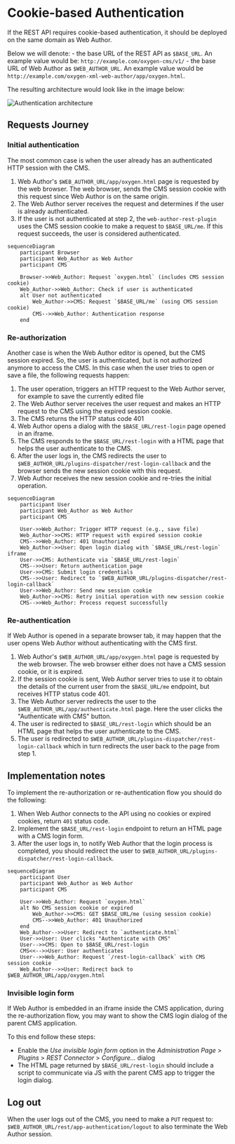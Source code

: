 # Cookie-based Authentication

If the REST API requires cookie-based authentication, it should be deployed on the same domain as Web Author.

Below we will denote:
    - the base URL of the REST API as `$BASE_URL`. An example value would be: `http://example.com/oxygen-cms/v1/`
    - the base URL of Web Author as `$WEB_AUTHOR_URL`. An example value would be `http://example.com/oxygen-xml-web-author/app/oxygen.html`.

The resulting architecture would look like in the image below:

![Authentication architecture](cookie-auth-architecture.png)

## Requests Journey

### Initial authentication
The most common case is when the user already has an authenticated HTTP session with
the CMS.

1. Web Author's `$WEB_AUTHOR_URL/app/oxygen.html` page is requested by the web browser. The web browser, sends the CMS session cookie with this request since Web Author is on the same origin.
2. The Web Author server receives the request and determines if the user is already authenticated. 
3. If the user is not authenticated at step 2, the `web-author-rest-plugin` uses the CMS session cookie to make a request to `$BASE_URL/me`. If this request succeeds, the user is considered authenticated.

```mermaid
sequenceDiagram
    participant Browser
    participant Web_Author as Web Author
    participant CMS

    Browser->>Web_Author: Request `oxygen.html` (includes CMS session cookie)
    Web_Author->>Web_Author: Check if user is authenticated
    alt User not authenticated
        Web_Author->>CMS: Request `$BASE_URL/me` (using CMS session cookie)
        CMS-->>Web_Author: Authentication response
    end
```

### Re-authorization

Another case is when the Web Author editor is opened, but the CMS session expired. So, the user is authenticated, but is not authorized anymore to access the CMS. In this case when the user tries to open or save a file, the following requests happen:

1. The user operation, triggers an HTTP request to the Web Author server, for example to save the currently edited file
2. The Web Author server receives the user request and makes an HTTP request to the CMS using the expired session cookie.
3. The CMS returns the HTTP status code 401
4. Web Author opens a dialog with the `$BASE_URL/rest-login` page opened in an iframe.
5. The CMS responds to the `$BASE_URL/rest-login` with a HTML page that helps the user authenticate to the CMS.
6. After the user logs in, the CMS redirects the user to `$WEB_AUTHOR_URL/plugins-dispatcher/rest-login-callback` and the browser sends the new session cookie with this request.
7. Web Author receives the new session cookie and re-tries the initial operation.

```mermaid
sequenceDiagram
    participant User
    participant Web_Author as Web Author
    participant CMS

    User->>Web_Author: Trigger HTTP request (e.g., save file)
    Web_Author->>CMS: HTTP request with expired session cookie
    CMS-->>Web_Author: 401 Unauthorized
    Web_Author->>User: Open login dialog with `$BASE_URL/rest-login` iframe
    User->>CMS: Authenticate via `$BASE_URL/rest-login`
    CMS-->>User: Return authentication page
    User->>CMS: Submit login credentials
    CMS-->>User: Redirect to `$WEB_AUTHOR_URL/plugins-dispatcher/rest-login-callback`
    User->>Web_Author: Send new session cookie
    Web_Author->>CMS: Retry initial operation with new session cookie
    CMS-->>Web_Author: Process request successfully
```

### Re-authentication

If Web Author is opened in a separate browser tab, it may happen that the user opens Web Author without authenticating with the CMS first. 

1. Web Author's `$WEB_AUTHOR_URL/app/oxygen.html` page is requested by the web browser. The web browser either does not have a CMS session cookie, or it is expired. 
  1. If the session cookie is sent, Web Author server tries to use it to obtain the details of the current user from the `$BASE_URL/me` endpoint, but receives HTTP status code 401.
2. The Web Author server redirects the user to the `$WEB_AUTHOR_URL/app/authenticate.html` page. Here the user clicks the "Authenticate with CMS" button.
3. The user is redirected to `$BASE_URL/rest-login` which should be an HTML page that helps the user authenticate to the CMS.
4. The user is redirected to `$WEB_AUTHOR_URL/plugins-dispatcher/rest-login-callback` which in turn redirects the user back to the page from step 1.

## Implementation notes

To implement the re-authorization or re-authentication flow you should do the following:

1. When Web Author connects to the API using no cookies or expired cookies, return `401` status code. 
2. Implement the `$BASE_URL/rest-login` endpoint to return an HTML page with a CMS login form.
3. After the user logs in, to notify Web Author that the login process is completed, you should redirect the user to `$WEB_AUTHOR_URL/plugins-dispatcher/rest-login-callback`.

```mermaid
sequenceDiagram
    participant User
    participant Web_Author as Web Author
    participant CMS
    
    User->>Web_Author: Request `oxygen.html`
    alt No CMS session cookie or expired
        Web_Author->>CMS: GET $BASE_URL/me (using session cookie)
        CMS-->>Web_Author: 401 Unauthorized
    end
    Web_Author-->>User: Redirect to `authenticate.html`
    User->>User: User clicks "Authenticate with CMS"
    User-->>CMS: Open to $BASE_URL/rest-login
    CMS<<-->>User: User authenticates
    User-->>Web_Author: Request `/rest-login-callback` with CMS session cookie
    Web_Author-->>User: Redirect back to $WEB_AUTHOR_URL/app/oxygen.html
```

### Invisible login form

If Web Author is embedded in an iframe inside the CMS application, during the re-authorization flow, you may want to show the CMS login dialog of the parent CMS application.

To this end follow these steps:
- Enable the _Use invisible login form_ option in the *Administration Page* > *Plugins* > *REST Connector* > *Configure...* dialog
- The HTML page returned by `$BASE_URL/rest-login` should include a script to communicate via JS with the parent CMS app to trigger the login dialog.

## Log out 

When the user logs out of the CMS, you need to make a `PUT` request to: `$WEB_AUTHOR_URL/rest/app-authentication/logout` to also terminate the Web Author session.
